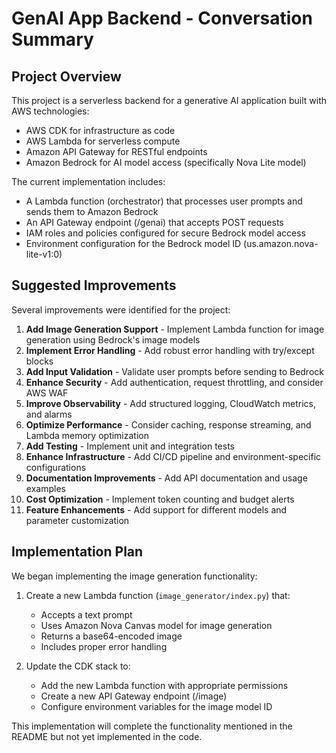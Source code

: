 # GenAI App Backend - Conversation Summary

## Project Overview
This project is a serverless backend for a generative AI application built with AWS technologies:
- AWS CDK for infrastructure as code
- AWS Lambda for serverless compute
- Amazon API Gateway for RESTful endpoints
- Amazon Bedrock for AI model access (specifically Nova Lite model)

The current implementation includes:
- A Lambda function (orchestrator) that processes user prompts and sends them to Amazon Bedrock
- An API Gateway endpoint (/genai) that accepts POST requests
- IAM roles and policies configured for secure Bedrock model access
- Environment configuration for the Bedrock model ID (us.amazon.nova-lite-v1:0)

## Suggested Improvements
Several improvements were identified for the project:

1. **Add Image Generation Support** - Implement Lambda function for image generation using Bedrock's image models
2. **Implement Error Handling** - Add robust error handling with try/except blocks
3. **Add Input Validation** - Validate user prompts before sending to Bedrock
4. **Enhance Security** - Add authentication, request throttling, and consider AWS WAF
5. **Improve Observability** - Add structured logging, CloudWatch metrics, and alarms
6. **Optimize Performance** - Consider caching, response streaming, and Lambda memory optimization
7. **Add Testing** - Implement unit and integration tests
8. **Enhance Infrastructure** - Add CI/CD pipeline and environment-specific configurations
9. **Documentation Improvements** - Add API documentation and usage examples
10. **Cost Optimization** - Implement token counting and budget alerts
11. **Feature Enhancements** - Add support for different models and parameter customization

## Implementation Plan
We began implementing the image generation functionality:

1. Create a new Lambda function (`image_generator/index.py`) that:
   - Accepts a text prompt
   - Uses Amazon Nova Canvas model for image generation
   - Returns a base64-encoded image
   - Includes proper error handling

2. Update the CDK stack to:
   - Add the new Lambda function with appropriate permissions
   - Create a new API Gateway endpoint (/image)
   - Configure environment variables for the image model ID

This implementation will complete the functionality mentioned in the README but not yet implemented in the code.
